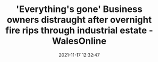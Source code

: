 ---
"title": "'Everything's gone' Business owners distraught after overnight fire rips through industrial estate - WalesOnline"
"date": "2021-11-17 12:32:47"
"feed_name": "GOOGLENEWSINDUSTRIAL"
"feed_website": "https://news.google.com/search?q=industrial%2Bincident&hl=en-US&gl=US&ceid=US:en"
"feed_rss": "https://news.google.com/rss/search?q=industrial%2Bincident&hl=en-US&gl=US&ceid=US:en"
"link": "https://www.walesonline.co.uk/news/wales-news/bookstore-destroyed-fire-everythings-gone-22190373"
"source": "{'href': 'https://www.walesonline.co.uk', 'title': 'WalesOnline'}"
"file": "_posts/2021-1-1-cb74b0f49b4270fa6ee8e09d288ed8d17e07f4e7.md"
"accident": "0"
"drilling": "0"
"dead": "0"
"injured": "0"
"arrested": "0"
"place": "unknown place"
"where": "unknown site"
"causes": "unknown"
"place_uri": "unknown place"
---